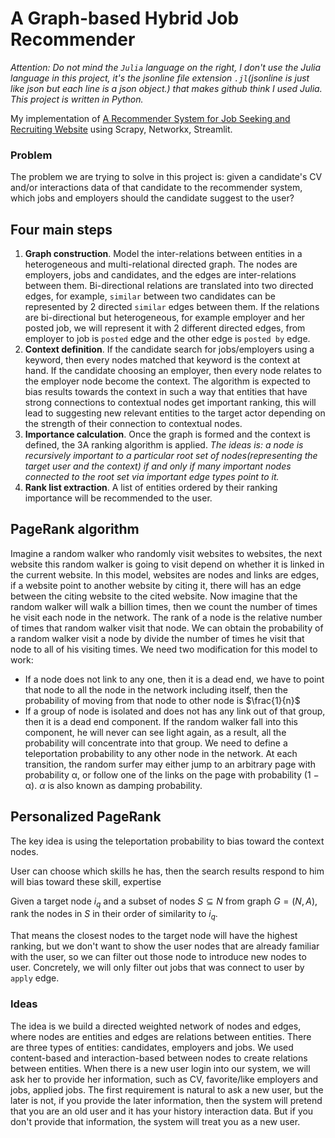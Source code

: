 # A Graph-based Hybrid Job Recommender

*Attention: Do not mind the `Julia` language on the right, I don't use the Julia language in this project, it's the jsonline file extension `.jl`(jsonline is just like json but each line is a json object.) that makes github think I used Julia. This project is written in Python.*

My implementation of [A Recommender System for Job Seeking and Recruiting Website](http://www2013.w3c.br/companion/p963.pdf) using Scrapy, Networkx, Streamlit.

### Problem
The problem we are trying to solve in this project is: given a candidate's CV and/or interactions data of that candidate to the recommender system, which jobs and employers should the candidate suggest to the user?

## Four main steps

1. **Graph construction**. Model the inter-relations between entities in a heterogeneous and multi-relational directed graph. The nodes are employers, jobs and candidates, and the edges are inter-relations between them. Bi-directional relations are translated into two directed edges, for example, `similar` between two candidates can be represented by 2 directed `similar` edges between them. If the relations are bi-directional but heterogeneous, for example employer and her posted job, we will represent it with 2 different directed edges, from employer to job is `posted` edge and the other edge is `posted by` edge.
2.  **Context definition**. If the candidate search for jobs/employers using a keyword, then every nodes matched that keyword is the context at hand. If the candidate choosing an employer, then every node relates to the employer node become the context. The algorithm is expected to bias results towards the context in such a way that entities that have strong connections to contextual nodes get important ranking, this will lead to suggesting new relevant entities to the target actor depending on the strength of their connection to contextual nodes.
3. **Importance calculation**. Once the graph is formed and the context is defined, the 3A ranking algorithm is applied. *The ideas is:  a node is recursively important to a particular root set of nodes(representing the target user and the context) if and only if many important nodes connected to the root set via important edge types point to it.*
4. **Rank list extraction**. A list of entities ordered by their ranking importance will be recommended to the user.

## PageRank algorithm

Imagine a random walker who randomly visit websites to websites, the next website this random walker is going to visit depend on whether it is linked in the current website. In this model, websites are nodes and links are edges, if a website point to another website by citing it, there will has an edge between the citing website to the cited website. Now imagine that the random walker will walk a billion times, then we count the number of times he visit each node in the network. The rank of a node is the relative number of times that random walker visit that node. We can obtain the probability of a random walker visit a node by divide the number of times he visit that node to all of his visiting times. We need two modification for this model to work:

- If a node does not link to any one, then it is a dead end, we have to point that node to all the node in the network including itself, then the probability of moving from that node to other node is $\frac{1}{n}$
- If a group of node is isolated and does not has any link out of that group, then it is a dead end component. If the random walker fall into this component, he will never can see light again, as a result, all the probability will concentrate into that group. We need to define a teleportation probability to any other node in the network. At each transition, the random surfer may either jump to an arbitrary page with probability α, or follow one of the links on the page with probability (1 − α). $\alpha$ is also known as damping probability.



## Personalized PageRank

The key idea is using the teleportation probability to bias toward the context nodes. 

User can choose which skills he has, then the search results respond to him will bias toward these skill, expertise

Given a target node $i_q$ and a subset of nodes $S ⊆ N$ from graph $G = (N, A)$, rank the
nodes in $S$ in their order of similarity to $i_q$.

  That means the closest nodes to the target node will have the highest ranking, but we don't want to show the user nodes that are already familiar with the user, so we can filter out those node to introduce new nodes to user. Concretely, we will only filter out jobs that was connect to user by `apply` edge. 

### Ideas
The idea is we build a directed weighted network of nodes and edges, where nodes are entities and edges are relations between entities. There are three types of entities: candidates, employers and jobs. We used content-based and interaction-based between nodes to create relations between entities. When there is a new user login into our system, we will ask her to provide her information, such as CV, favorite/like employers and jobs, applied jobs. The first requirement is natural to ask a new user, but the later is not, if you provide the later information, then the system will pretend that you are an old user and it has your history interaction data. But if you don't provide that information, the system will treat you as a new user.

